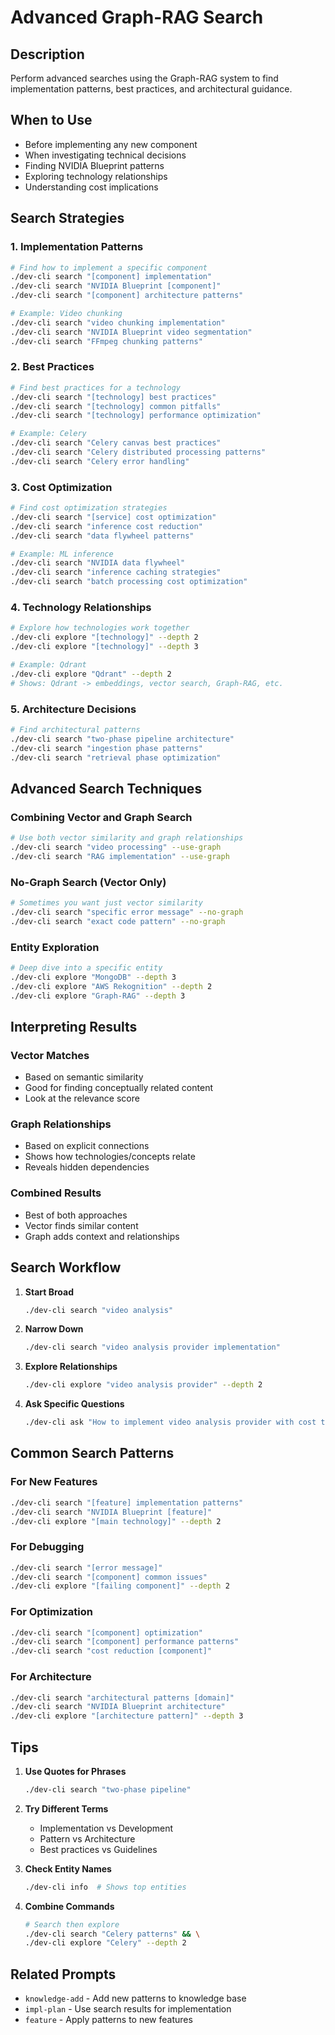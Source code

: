 # Advanced Graph-RAG Search

## Description
Perform advanced searches using the Graph-RAG system to find implementation patterns, best practices, and architectural guidance.

## When to Use
- Before implementing any new component
- When investigating technical decisions
- Finding NVIDIA Blueprint patterns
- Exploring technology relationships
- Understanding cost implications

## Search Strategies

### 1. Implementation Patterns
```bash
# Find how to implement a specific component
./dev-cli search "[component] implementation"
./dev-cli search "NVIDIA Blueprint [component]"
./dev-cli search "[component] architecture patterns"

# Example: Video chunking
./dev-cli search "video chunking implementation"
./dev-cli search "NVIDIA Blueprint video segmentation"
./dev-cli search "FFmpeg chunking patterns"
```

### 2. Best Practices
```bash
# Find best practices for a technology
./dev-cli search "[technology] best practices"
./dev-cli search "[technology] common pitfalls"
./dev-cli search "[technology] performance optimization"

# Example: Celery
./dev-cli search "Celery canvas best practices"
./dev-cli search "Celery distributed processing patterns"
./dev-cli search "Celery error handling"
```

### 3. Cost Optimization
```bash
# Find cost optimization strategies
./dev-cli search "[service] cost optimization"
./dev-cli search "inference cost reduction"
./dev-cli search "data flywheel patterns"

# Example: ML inference
./dev-cli search "NVIDIA data flywheel"
./dev-cli search "inference caching strategies"
./dev-cli search "batch processing cost optimization"
```

### 4. Technology Relationships
```bash
# Explore how technologies work together
./dev-cli explore "[technology]" --depth 2
./dev-cli explore "[technology]" --depth 3

# Example: Qdrant
./dev-cli explore "Qdrant" --depth 2
# Shows: Qdrant -> embeddings, vector search, Graph-RAG, etc.
```

### 5. Architecture Decisions
```bash
# Find architectural patterns
./dev-cli search "two-phase pipeline architecture"
./dev-cli search "ingestion phase patterns"
./dev-cli search "retrieval phase optimization"
```

## Advanced Search Techniques

### Combining Vector and Graph Search
```bash
# Use both vector similarity and graph relationships
./dev-cli search "video processing" --use-graph
./dev-cli search "RAG implementation" --use-graph
```

### No-Graph Search (Vector Only)
```bash
# Sometimes you want just vector similarity
./dev-cli search "specific error message" --no-graph
./dev-cli search "exact code pattern" --no-graph
```

### Entity Exploration
```bash
# Deep dive into a specific entity
./dev-cli explore "MongoDB" --depth 3
./dev-cli explore "AWS Rekognition" --depth 2
./dev-cli explore "Graph-RAG" --depth 3
```

## Interpreting Results

### Vector Matches
- Based on semantic similarity
- Good for finding conceptually related content
- Look at the relevance score

### Graph Relationships
- Based on explicit connections
- Shows how technologies/concepts relate
- Reveals hidden dependencies

### Combined Results
- Best of both approaches
- Vector finds similar content
- Graph adds context and relationships

## Search Workflow

1. **Start Broad**
   ```bash
   ./dev-cli search "video analysis"
   ```

2. **Narrow Down**
   ```bash
   ./dev-cli search "video analysis provider implementation"
   ```

3. **Explore Relationships**
   ```bash
   ./dev-cli explore "video analysis provider" --depth 2
   ```

4. **Ask Specific Questions**
   ```bash
   ./dev-cli ask "How to implement video analysis provider with cost tracking?"
   ```

## Common Search Patterns

### For New Features
```bash
./dev-cli search "[feature] implementation patterns"
./dev-cli search "NVIDIA Blueprint [feature]"
./dev-cli explore "[main technology]" --depth 2
```

### For Debugging
```bash
./dev-cli search "[error message]"
./dev-cli search "[component] common issues"
./dev-cli explore "[failing component]" --depth 2
```

### For Optimization
```bash
./dev-cli search "[component] optimization"
./dev-cli search "[component] performance patterns"
./dev-cli search "cost reduction [component]"
```

### For Architecture
```bash
./dev-cli search "architectural patterns [domain]"
./dev-cli search "NVIDIA Blueprint architecture"
./dev-cli explore "[architecture pattern]" --depth 3
```

## Tips

1. **Use Quotes for Phrases**
   ```bash
   ./dev-cli search "two-phase pipeline"
   ```

2. **Try Different Terms**
   - Implementation vs Development
   - Pattern vs Architecture
   - Best practices vs Guidelines

3. **Check Entity Names**
   ```bash
   ./dev-cli info  # Shows top entities
   ```

4. **Combine Commands**
   ```bash
   # Search then explore
   ./dev-cli search "Celery patterns" && \
   ./dev-cli explore "Celery" --depth 2
   ```

## Related Prompts
- `knowledge-add` - Add new patterns to knowledge base
- `impl-plan` - Use search results for implementation
- `feature` - Apply patterns to new features